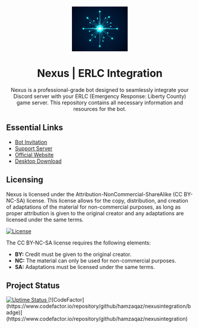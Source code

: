<p align="center">
  <img src="assets/nexus-logo.png" alt="Nexus Bot Logo" width="150">
</p>

<h1 align="center">Nexus | ERLC Integration</h1>

<p align="center">Nexus is a professional-grade bot designed to seamlessly integrate your Discord server with your ERLC (Emergency Response: Liberty County) game server. This repository contains all necessary information and resources for the bot. </p>

## Essential Links
- [Bot Invitation](https://discord.com/api/oauth2/authorize?client_id=1390197754436784188&permissions=8&scope=applications.commands%20bot)
- [Support Server](https://discord.gg/[YOUR_SERVER_INVITE_CODE])
- [Official Website](https://www.your-website.com)
- [Desktop Download](https://www.your-website.com/download)

## Licensing
Nexus is licensed under the Attribution-NonCommercial-ShareAlike (CC BY-NC-SA) license. This license allows for the copy, distribution, and creation of adaptations of the material for non-commercial purposes, as long as proper attribution is given to the original creator and any adaptations are licensed under the same terms.

<a href="https://top.gg/bot/[YOUR_BOT_ID_HERE]">
  <img src="https://licensebuttons.net/l/by-nc-sa/3.0/88x31.png" alt="License">
</a>

The CC BY-NC-SA license requires the following elements:
- **BY:** Credit must be given to the original creator.
- **NC:** The material can only be used for non-commercial purposes.
- **SA:** Adaptations must be licensed under the same terms.

## Project Status
<a href="[YOUR_UPTIME_LINK]">
  <img src="https://img.shields.io/badge/Status-Online-brightgreen" alt="Uptime Status">
</a>
[![CodeFactor](https://www.codefactor.io/repository/github/hamzaqaz/nexusintegration/badge)](https://www.codefactor.io/repository/github/hamzaqaz/nexusintegration)

